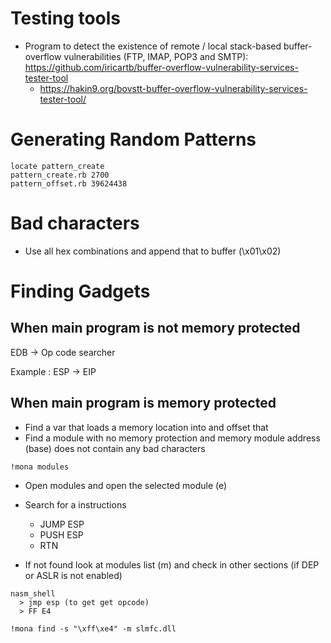 # Testing tools

  - Program to detect the existence of remote / local stack-based buffer-overflow vulnerabilities (FTP, IMAP, POP3 and SMTP): https://github.com/iricartb/buffer-overflow-vulnerability-services-tester-tool
    - https://hakin9.org/bovstt-buffer-overflow-vulnerability-services-tester-tool/

# Generating Random Patterns
```
locate pattern_create
pattern_create.rb 2700
pattern_offset.rb 39624438
```

# Bad characters

* Use all hex combinations and append that to buffer (\x01\x02)

# Finding Gadgets

## When main program is not memory protected
EDB  -> Op code searcher

Example : ESP -> EIP

## When main program is memory protected
- Find a var that loads a memory location into and offset that     
- Find a module with no memory protection and memory module address (base) does not contain any bad characters
```
!mona modules
```
  - Open modules and open the selected module  (e)
  - Search for a instructions
    - JUMP ESP
    - PUSH ESP
    - RTN

- If not found look at modules list (m) and check in other sections (if DEP or ASLR is not enabled)

```
nasm_shell
  > jmp esp (to get get opcode)
  > FF E4

!mona find -s "\xff\xe4" -m slmfc.dll
```
